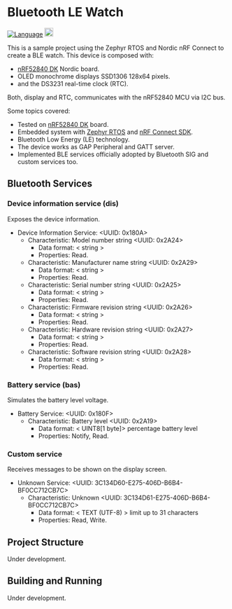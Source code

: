 # Bluetooth LE Watch

[![Language](https://img.shields.io/badge/Made%20with-C-blue.svg)](https://shields.io/) <img src="https://img.shields.io/badge/CMake-064F8C?style=for-the-badge&logo=cmake&logoColor=white" height='20px'/>

This is a sample project using the Zephyr RTOS and Nordic nRF Connect to create a BLE watch. This device is composed with:

* [nRF52840 DK](https://www.nordicsemi.com/Products/Development-hardware/nRF5340-DK) Nordic board.
* OLED monochrome displays SSD1306 128x64 pixels.
* and the DS3231 real-time clock (RTC).

Both, display and RTC, communicates with the nRF52840 MCU via I2C bus.

Some topics covered:

* Tested on [nRF52840 DK](https://www.nordicsemi.com/Products/Development-hardware/nRF5340-DK) board.
* Embedded system with [Zephyr RTOS](https://zephyrproject.org/) and [nRF Connect SDK](https://www.nordicsemi.com/Products/Development-software/nrf-connect-sdk).
* Bluetooth Low Energy (LE) technology.
* The device works as GAP Peripheral and GATT server.
* Implemented BLE services officially adopted by Bluetooth SIG and custom services too.

## Bluetooth Services

### Device information service (dis)

Exposes the device information.

* Device Information Service: <UUID: 0x180A>
  * Characteristic: Model number string <UUID: 0x2A24>
    * Data format: < string >
    * Properties: Read.
  * Characteristic: Manufacturer name string <UUID: 0x2A29>
    * Data format: < string >
    * Properties: Read.
  * Characteristic: Serial number string <UUID: 0x2A25>
    * Data format: < string >
    * Properties: Read.
  * Characteristic: Firmware revision string <UUID: 0x2A26>
    * Data format: < string >
    * Properties: Read.
  * Characteristic: Hardware revision string <UUID: 0x2A27>
    * Data format: < string >
    * Properties: Read.
  * Characteristic: Software revision string <UUID: 0x2A28>
    * Data format: < string >
    * Properties: Read.

### Battery service (bas)

Simulates the battery level voltage.

* Battery Service: <UUID: 0x180F>
  * Characteristic: Battery level <UUID: 0x2A19>
    * Data format: < UINT8[1 byte]> percentage battery level
    * Properties: Notify, Read.

### Custom service

Receives messages to be shown on the display screen.

* Unknown Service: <UUID: 3C134D60-E275-406D-B6B4-BF0CC712CB7C>
  * Characteristic: Unknown <UUID: 3C134D61-E275-406D-B6B4-BF0CC712CB7C>
    * Data format: < TEXT (UTF-8) > limit up to 31 characters
    * Properties: Read, Write.

## Project Structure

Under development.

## Building and Running

Under development.
